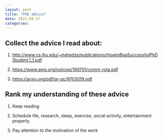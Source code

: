 ```yaml
---
layout: post
title: "PhD advice"
date: 2021-04-17
categories:
---
```


## Collect the advice I read about:

1. http://www.cs.jhu.edu/~mdredze/publications/HowtoBeaSuccessfulPhDStudent.1_1.pdf

2. https://www.ams.org/notices/199701/comm-rota.pdf

3. https://arxiv.org/pdf/gr-qc/9703019.pdf

## Rank my understanding of these advice

1. Keep reading

2. Schedule life, research, sleep, exercise, social activity, entertainment properly.

3. Pay attention to the motivation of the work
